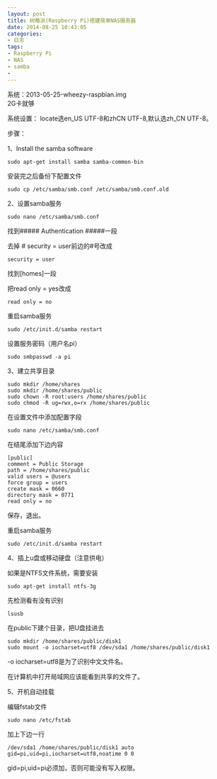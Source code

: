 ```yaml
---
layout: post
title: 树莓派(Raspberry Pi)搭建简单NAS服务器
date: 2014-08-25 10:43:05
categories:
- 日志
tags:
- Raspberry Pi
- NAS
- samba
- 
---
```


系统：2013-05-25-wheezy-raspbian.img  
2G卡就够


系统设置：
locate选en_US UTF-8和zhCN  UTF-8,默认选zh_CN UTF-8。

步骤：

1、Install the samba software

    sudo apt-get install samba samba-common-bin

安装完之后备份下配置文件

    sudo cp /etc/samba/smb.conf /etc/samba/smb.conf.old

2、设置samba服务

    sudo nano /etc/samba/smb.conf

找到##### Authentication #####一段

去掉 #  security = user前边的#号改成  

    security = user

找到[homes]一段

把read only = yes改成

    read only = no

重启samba服务

    sudo /etc/init.d/samba restart

设置服务密码（用户名pi）

    sudo smbpasswd -a pi

3、建立共享目录

    sudo mkdir /home/shares
    sudo mkdir /home/shares/public
    sudo chown -R root:users /home/shares/public
    sudo chmod -R ug=rwx,o=rx /home/shares/public

在设置文件中添加配置字段

    sudo nano /etc/samba/smb.conf

在结尾添加下边内容

    [public]
    comment = Public Storage
    path = /home/shares/public
    valid users = @users
    force group = users
    create mask = 0660
    directory mask = 0771
    read only = no

保存，退出。

重启samba服务

    sudo /etc/init.d/samba restart

4、插上u盘或移动硬盘（注意供电）

如果是NTFS文件系统，需要安装

    sudo apt-get install ntfs-3g

先检测看有没有识别

    lsusb

在public下建个目录，把U盘挂进去

    sudo mkdir /home/shares/public/disk1
    sudo mount -o iocharset=utf8 /dev/sda1 /home/shares/public/disk1

-o iocharset=utf8是为了识别中文文件名。

在计算机中打开局域网应该能看到共享的文件了。

5、开机自动挂载

编辑fstab文件

    sudo nano /etc/fstab

加上下边一行

    /dev/sda1 /home/shares/public/disk1 auto gid=pi,uid=pi,iocharset=utf8,noatime 0 0


gid=pi,uid=pi必须加，否则可能没有写入权限。



